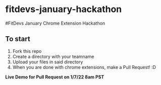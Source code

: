 # fitdevs-january-hackathon
#FitDevs January Chrome Extension Hackathon 

## To start
1. Fork this repo 
2. Create a directory with your teamname 
3. Upload your files in said directory 
4. When you are done with chrome extensions, make a Pull Request! :D 

**Live Demo for Pull Request on 1/7/22 8am PST** 
